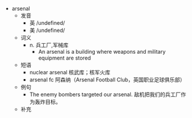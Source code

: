 - arsenal
  - 发音
    - 英 /undefined/
    - 美 /undefined/
  - 词义
    - n. 兵工厂,军械库
      - An arsenal is a building where weapons and military equipment are stored
  - 短语
    - nuclear arsenal 核武库；核军火库
    - arsenal fc 阿森纳（Arsenal Football Club，英国职业足球俱乐部）
  - 例句
    - The enemy bombers targeted our arsenal. 敌机把我们的兵工厂作为轰炸目标。
  - 补充